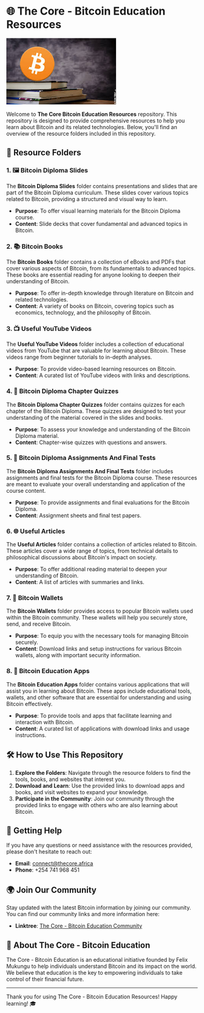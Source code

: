 # 🌐 The Core - Bitcoin Education Resources

![Bitcoin Resources](https://github.com/thecore21m-btc/The-Core-Bitcoin-Education-Resources/blob/main/Bitcoin%20Education.jpg)

Welcome to **The Core Bitcoin Education Resources** repository. This repository is designed to provide comprehensive resources to help you learn about Bitcoin and its related technologies. Below, you'll find an overview of the resource folders included in this repository.

## 📂 Resource Folders

### 1. 🖼️ Bitcoin Diploma Slides
The **Bitcoin Diploma Slides** folder contains presentations and slides that are part of the Bitcoin Diploma curriculum. These slides cover various topics related to Bitcoin, providing a structured and visual way to learn.

- **Purpose**: To offer visual learning materials for the Bitcoin Diploma course.
- **Content**: Slide decks that cover fundamental and advanced topics in Bitcoin.

### 2. 📚 Bitcoin Books
The **Bitcoin Books** folder contains a collection of eBooks and PDFs that cover various aspects of Bitcoin, from its fundamentals to advanced topics. These books are essential reading for anyone looking to deepen their understanding of Bitcoin.

- **Purpose**: To offer in-depth knowledge through literature on Bitcoin and related technologies.
- **Content**: A variety of books on Bitcoin, covering topics such as economics, technology, and the philosophy of Bitcoin.

### 3. 📺 Useful YouTube Videos
The **Useful YouTube Videos** folder includes a collection of educational videos from YouTube that are valuable for learning about Bitcoin. These videos range from beginner tutorials to in-depth analyses.

- **Purpose**: To provide video-based learning resources on Bitcoin.
- **Content**: A curated list of YouTube videos with links and descriptions.

### 4. 📝 Bitcoin Diploma Chapter Quizzes
The **Bitcoin Diploma Chapter Quizzes** folder contains quizzes for each chapter of the Bitcoin Diploma. These quizzes are designed to test your understanding of the material covered in the slides and books.

- **Purpose**: To assess your knowledge and understanding of the Bitcoin Diploma material.
- **Content**: Chapter-wise quizzes with questions and answers.

### 5. 📑 Bitcoin Diploma Assignments And Final Tests
The **Bitcoin Diploma Assignments And Final Tests** folder includes assignments and final tests for the Bitcoin Diploma course. These resources are meant to evaluate your overall understanding and application of the course content.

- **Purpose**: To provide assignments and final evaluations for the Bitcoin Diploma.
- **Content**: Assignment sheets and final test papers.

### 6. 🌐 Useful Articles
The **Useful Articles** folder contains a collection of articles related to Bitcoin. These articles cover a wide range of topics, from technical details to philosophical discussions about Bitcoin's impact on society.

- **Purpose**: To offer additional reading material to deepen your understanding of Bitcoin.
- **Content**: A list of articles with summaries and links.

### 7. 💼 Bitcoin Wallets
The **Bitcoin Wallets** folder provides access to popular Bitcoin wallets used within the Bitcoin community. These wallets will help you securely store, send, and receive Bitcoin.

- **Purpose**: To equip you with the necessary tools for managing Bitcoin securely.
- **Content**: Download links and setup instructions for various Bitcoin wallets, along with important security information.

### 8. 📱 Bitcoin Education Apps
The **Bitcoin Education Apps** folder contains various applications that will assist you in learning about Bitcoin. These apps include educational tools, wallets, and other software that are essential for understanding and using Bitcoin effectively.

- **Purpose**: To provide tools and apps that facilitate learning and interaction with Bitcoin.
- **Content**: A curated list of applications with download links and usage instructions.

## 🛠️ How to Use This Repository

1. **Explore the Folders**: Navigate through the resource folders to find the tools, books, and websites that interest you.
2. **Download and Learn**: Use the provided links to download apps and books, and visit websites to expand your knowledge.
3. **Participate in the Community**: Join our community through the provided links to engage with others who are also learning about Bitcoin.

## 🤝 Getting Help

If you have any questions or need assistance with the resources provided, please don't hesitate to reach out:

- **Email**: connect@thecore.africa
- **Phone**: +254 741 968 451

## 🌍 Join Our Community

Stay updated with the latest Bitcoin information by joining our community. You can find our community links and more information here:

- **Linktree**: [The Core - Bitcoin Education Community](https://linktr.ee/thecore21m)

## 🏫 About The Core - Bitcoin Education

The Core - Bitcoin Education is an educational initiative founded by Felix Mukungu to help individuals understand Bitcoin and its impact on the world. We believe that education is the key to empowering individuals to take control of their financial future.

---

Thank you for using The Core - Bitcoin Education Resources! Happy learning! 🎓
